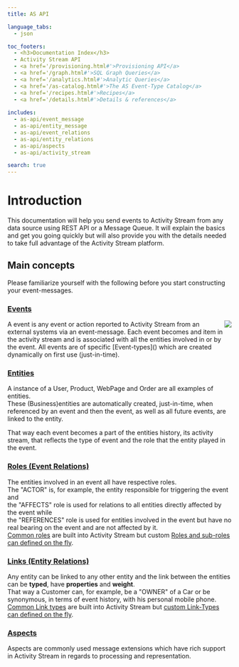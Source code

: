 ```yaml
---
title: AS API

language_tabs:
  - json

toc_footers:
  - <h3>Documentation Index</h3>
  - Activity Stream API
  - <a href='/provisioning.html#'>Provisioning API</a>
  - <a href='/graph.html#'>SQL Graph Queries</a>
  - <a href='/analytics.html#'>Analytic Queries</a>
  - <a href='/as-catalog.html#'>The AS Event-Type Catalog</a>
  - <a href='/recipes.html#'>Recipes</a>
  - <a href='/details.html#'>Details & references</a>
  
includes:
  - as-api/event_message
  - as-api/entity_message
  - as-api/event_relations
  - as-api/entity_relations
  - as-api/aspects
  - as-api/activity_stream

search: true
---
```

# Introduction
This documentation will help you send events to Activity Stream from any data source using REST API or a Message Queue. It will explain the basics and get you going quickly but will also provide you with the details needed to take full advantage of the Activity Stream platform.

## Main concepts
Please familiarize yourself with the following before you start constructing your event-messages.

### [Events](#introduction-to-events)
<img align="right" src="/images/event-diagram-1.png">
A event is any event or action reported to Activity Stream from an external systems via an event-message.
Each event becomes and item in the activity stream and is associated with all the entities involved in or by the event.
All events are of specific [Event-types]() which are created dynamically on first use (just-in-time).

### [Entities](#introduction-to-entities)
A instance of a User, Product, WebPage and Order are all examples of entities.</br>
These (Business)entities are automatically created, just-in-time, when referenced by an event and then the event, as well as all future events, are linked to the entity.

That way each event becomes a part of the entities history, its activity stream, that reflects the type of event and the role that the entity played in the event.

### [Roles (Event Relations)](#roles-event-relations)
The entities involved in an event all have respective roles.
</br>The "ACTOR" is, for example, the entity responsible for triggering the event and
</br>the "AFFECTS" role is used for relations to all entities directly affected by the event while
</br>the "REFERENCES" role is used for entities involved in the event but have no real bearing on the event and are not affected by it.
</br>[Common roles]() are built into Activity Stream but custom [Roles and sub-roles can defined on the fly]().

### [Links (Entity Relations)](#links-entity-relations)
Any entity can be linked to any other entity and the link between the entities can be **typed**, have **properties** and **weight**.
</br>That way a Customer can, for example, be a "OWNER" of a Car or be synonymous, in terms of event history, with his personal mobile phone. [Common Link types](#predefined-link-types) are built into Activity Stream but [custom Link-Types can defined on the fly](#custom-link-types).

### [Aspects](#aspects)
Aspects are commonly used message extensions which have rich support in Activity Stream in regards to processing and representation.
